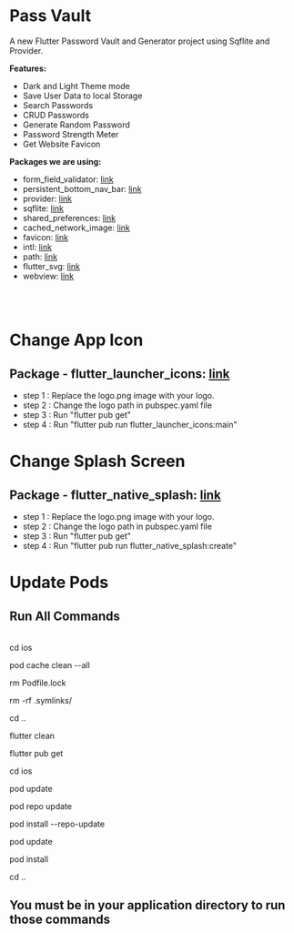 # Pass Vault


A new Flutter Password Vault and Generator project using Sqflite and Provider.

**Features:**

- Dark and Light Theme mode
- Save User Data to local Storage
- Search Passwords
- CRUD Passwords
- Generate Random Password
- Password Strength Meter
- Get Website Favicon



**Packages we are using:**


- form_field_validator: [link](https://pub.dev/packages/form_field_validator)
- persistent_bottom_nav_bar: [link](https://pub.dev/packages/persistent_bottom_nav_bar)
- provider: [link](https://pub.dev/packages/provider)
- sqflite: [link](https://pub.dev/packages/sqflite)
- shared_preferences: [link](https://pub.dev/packages/shared_preferences)
- cached_network_image: [link](https://pub.dev/packages/cached_network_image)
- favicon: [link](https://pub.dev/packages/favicon)
- intl: [link](https://pub.dev/packages/intl)
- path: [link](https://pub.dev/packages/path)
- flutter_svg: [link](https://pub.dev/packages/flutter_svg)
- webview: [link](https://pub.dev/packages/webview_flutter)



<!-- This is a complete functional application that works on both Android and iOS devices. -->


<!-- # Pass Vault App Final UI


**Home Screen** -->

<!-- <img src="preview/home.png" alt="drawing" width="350"/> -->

<!-- **Profile Screen**
<br> -->

<!-- <img src="preview/profile.png" alt="drawing" width="350"/> -->

<!-- **User Screen**
<br> -->

<!-- <img src="preview/user.png" alt="drawing" width="350"/> -->

<br>
<br>







# Change App Icon
## Package - flutter_launcher_icons: [link]( https://pub.dev/packages/flutter_launcher_icons)

- step 1 : Replace the logo.png image with your logo. 
- step 2 : Change the logo path in pubspec.yaml file 
- step 3 : Run "flutter pub get" 
- step 4 : Run "flutter pub run flutter_launcher_icons:main"


# Change Splash Screen
## Package - flutter_native_splash: [link]( https://pub.dev/packages/flutter_native_splash)

- step 1 : Replace the logo.png image with your logo. 
- step 2 : Change the logo path in pubspec.yaml file 
- step 3 : Run "flutter pub get" 
- step 4 : Run "flutter pub run flutter_native_splash:create" 

# Update Pods
## Run All Commands

<br>
cd ios

pod cache clean --all

rm Podfile.lock

rm -rf .symlinks/

cd ..

flutter clean

flutter pub get

cd ios

pod update

pod repo update

pod install --repo-update

pod update

pod install

cd ..

## You must be in your application directory to run those commands